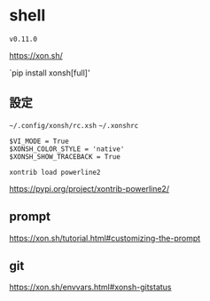 # shell

`v0.11.0`

<https://xon.sh/>

`pip install xonsh[full]'

## 設定

`~/.config/xonsh/rc.xsh` `~/.xonshrc`

```
$VI_MODE = True
$XONSH_COLOR_STYLE = 'native'
$XONSH_SHOW_TRACEBACK = True

xontrib load powerline2
```

<https://pypi.org/project/xontrib-powerline2/>

## prompt

<https://xon.sh/tutorial.html#customizing-the-prompt>


## git

<https://xon.sh/envvars.html#xonsh-gitstatus>
